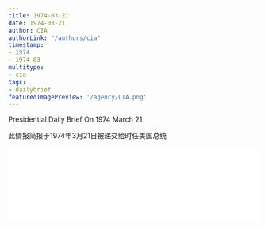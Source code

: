 ```yaml
---
title: 1974-03-21
date: 1974-03-21
author: CIA 
authorLink: "/authors/cia"
timestamp: 
- 1974
- 1974-03
multitype: 
- cia
tags: 
- dailybrief
featuredImagePreview: '/agency/CIA.png'
---
```



Presidential Daily Brief On 1974 March 21

此情报简报于1974年3月21日被递交给时任美国总统

<!--more-->





<div id="over" style="width:100%; overflow:hidden"> <iframe id="sFrame" name="sFrame" frameborder="no" border="0"  allowfullscreen marginwidth="0" scrolling="no" src = " /CIA/1974-03-21.html "  style = " position:absulute; width: 806px; top: 300;" > </iframe> </div>